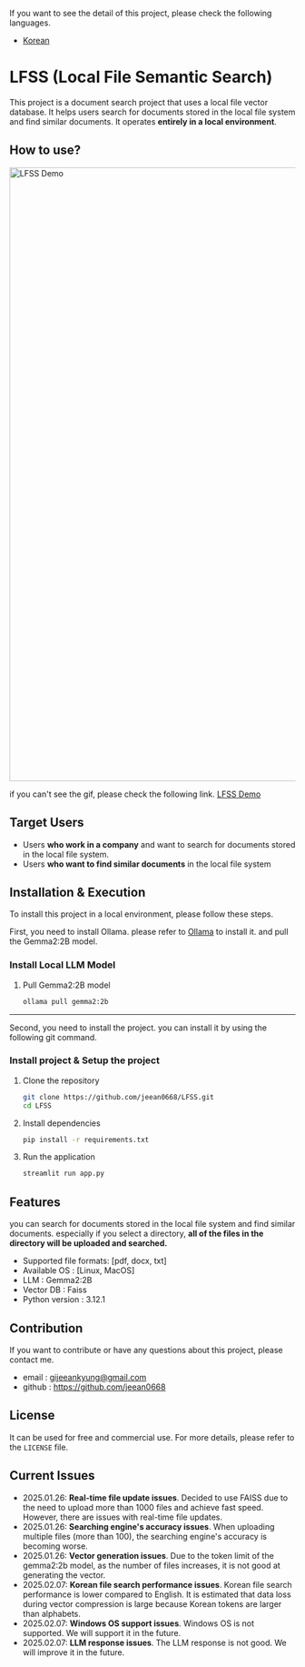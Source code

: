 
If you want to see the detail of this project, please check the following languages.

- [Korean](README.ko.md)

# LFSS (Local File Semantic Search)
  
This project is a document search project that uses a local file vector database. It helps users search for documents stored in the local file system and find similar documents. It operates **entirely in a local environment**.

## How to use?
<img src="introduction.gif" alt="LFSS Demo" width="1080">

if you can't see the gif, please check the following link.
[LFSS Demo](https://github.com/jeean0668/LFSS/blob/main/introduction.gif)

## Target Users 
 - Users **who work in a company** and want to search for documents stored in the local file system. 
- Users **who want to find similar documents** in the local file system

## Installation & Execution

To install this project in a local environment, please follow these steps.

First, you need to install Ollama. please refer to [Ollama](https://ollama.com) to install it. and pull the Gemma2:2B model.


### Install Local LLM Model

1. Pull Gemma2:2B model
    ```bash
    ollama pull gemma2:2b
    ```

---

Second, you need to install the project. you can install it by using the following git command.

### Install project & Setup the project

1. Clone the repository

   ```bash
   git clone https://github.com/jeean0668/LFSS.git
   cd LFSS
   ```

2. Install dependencies
    ```bash
    pip install -r requirements.txt
    ```

3. Run the application

   ```bash
   streamlit run app.py
   ```

## Features


you can search for documents stored in the local file system and find similar documents. especially if you select a directory, **all of the files in the directory will be uploaded and searched.**

- Supported file formats: [pdf, docx, txt]
- Available OS : [Linux, MacOS]
- LLM : Gemma2:2B
- Vector DB : Faiss
- Python version : 3.12.1

## Contribution

If you want to contribute or have any questions about this project, please contact me.

- email : gijeeankyung@gmail.com 
- github : https://github.com/jeean0668

## License

It can be used for free and commercial use. For more details, please refer to the `LICENSE` file.

## Current Issues
- 2025.01.26: **Real-time file update issues**. Decided to use FAISS due to the need to upload more than 1000 files and achieve fast speed. However, there are issues with real-time file updates.
- 2025.01.26: **Searching engine's accuracy issues**. When uploading multiple files (more than 100), the searching engine's accuracy is becoming worse.
- 2025.01.26: **Vector generation issues**. Due to the token limit of the gemma2:2b model, as the number of files increases, it is not good at generating the vector.
- 2025.02.07: **Korean file search performance issues**. Korean file search performance is lower compared to English. It is estimated that data loss during vector compression is large because Korean tokens are larger than alphabets.
- 2025.02.07: **Windows OS support issues**. Windows OS is not supported. We will support it in the future.
- 2025.02.07: **LLM response issues**. The LLM response is not good. We will improve it in the future.

